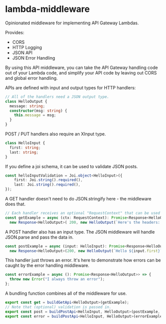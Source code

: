 # lambda-middleware

Opinionated middleware for implementing API Gateway Lambdas.

Provides:

* CORS
* HTTP Logging
* JSON API
* JSON Error Handling

By using this API middleware, you can take the API Gateway handling code out of your Lambda code, and simplify your API code by leaving out CORS and global error handling.

APIs are defined with input and output types for HTTP handlers:

```typescript
// All of the handlers need a JSON output type.
class HelloOutput {
  message: string;
  constructor(msg: string) {
    this.message = msg;
  }
}
```

POST / PUT handlers also require an XInput type.

```typescript
class HelloInput {
  first: string;
  last: string;
}
```

If you define a joi schema, it can be used to validate JSON posts.

```typescript
const helloInputValidation = Joi.object<HelloInput>({
    first: Joi.string().required(),
    last: Joi.string().required(),
});
```

A GET handler doesn't need to do JSON.stringify here - the middleware does that.

```typescript
// Each handler receives an optional "RequestContext" that can be used to get access to the raw event.
const getExample = async (ctx: RequestContext): Promise<Response<HelloOutput>> =>
  new Response<HelloOutput>( 200, new HelloOutput(`Here's the headers: ${JSON.stringify(ctx.event.headers)}`));
```

A POST handler also has an input type. The JSON middleware will handle JSON.parse and pass the data in.

```typescript
const postExample = async (input: HelloInput): Promise<Response<HelloOutput>> =>
  new Response<HelloOutput>(200, new HelloOutput(`Hello ${input.first}`));
```

This handler just throws an error. It's here to demonstrate how errors can be caught by the error handling middleware.

```typescript
const errorExample = async (): Promise<Response<HelloOutput>> => {
  throw new Error("I always throw an error");
};
```

A bundling function combines all of the middleware for use.

```typescript
export const get = buildGetApi<HelloOutput>(getExample);
// Note that (optional) validation is passed in.
export const post = buildPostApi<HelloInput, HelloOutput>(postExample, helloInputValidation);
export const error = buildPostApi<HelloInput, HelloOutput>(errorExample);
```
